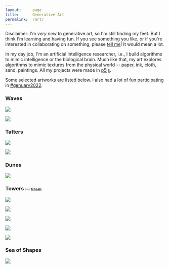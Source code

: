 ```yaml
---
layout:     page
title:      Generative Art
permalink:  /art/
---
```


Disclaimer: I'm <i>very new</i> to generative art, so I'm still finding my feet.
But I think I'm learning and having fun.
If you see something you like, or if you're interested in collaborating on something,
please [tell me](https://twitter.com/abhshkdz)! It would mean a lot.

In my day job, I'm an artificial intelligence researcher, i.e., I
build algorithms to mimic intelligence or the biological brain.
Much like that, my art explores algorithms to mimic textures from the physical
world -- paper, ink, cloth, sand, paintings. All my projects were
made in [p5js](https://p5js.org).

Some selected artworks are listed below.
I also had a lot of fun participating in [#genuary2022](https://twitter.com/search?q=%23genuary2022%20from%3Aabhshkdz&src=typed_query).

### Waves

<div class="row">
    <div class="col-xs-12 col-sm-6">
        <p>
            <img src="/img/art/waves/3.jpg">
        </p>
    </div>
    <div class="col-xs-12 col-sm-6">
        <p>
            <img src="/img/art/waves/4.jpg">
        </p>
    </div>
    <!-- <div class="col-xs-4">
        <p>
            <img src="/img/art/waves/6.jpg">
        </p>
    </div>
    <div class="col-xs-4">
        <p>
            <img src="/img/art/waves/7.jpg">
        </p>
    </div>
    <div class="col-xs-4">
        <p>
            <img src="/img/art/waves/1.jpg">
        </p>
    </div> -->
</div>

### Tatters

<div class="row">
    <div class="col-xs-12">
        <p>
            <img src="/img/art/tatters/3.jpg">
        </p>
    </div>
    <div class="col-xs-12">
        <p>
            <img src="/img/art/tatters/4.jpg">
        </p>
    </div>
</div>

### Dunes

<div class="row">
    <div class="col-xs-12">
        <p>
            <img src="/img/art/dunes/4.jpg">
        </p>
    </div>
</div>

### Towers <span style="font-size:0.6em;color:#AAA;">(on [fxhash](https://www.fxhash.xyz/generative/4228))</span>

<div class="row">
    <div class="col-sm-6 col-xs-12">
        <p>
            <img src="/img/art/towers/towers11.jpg">
        </p>
    </div>
    <div class="col-sm-6 col-xs-12">
        <p>
            <img src="/img/art/towers/towers12.jpg">
        </p>
    </div>
    <div class="col-xs-4">
        <p>
            <img src="/img/art/towers/towers2.jpg">
        </p>
    </div>
    <div class="col-xs-4">
        <p>
            <img src="/img/art/towers/towers.gif">
        </p>
    </div>
    <div class="col-xs-4">
        <p>
            <img src="/img/art/towers/towers9.jpg">
        </p>
    </div>
</div>

### Sea of Shapes

<div class="row">
    <div class="col-xs-12">
        <p>
            <img src="/img/art/seaofshapes/3.jpg">
        </p>
    </div>
</div>
